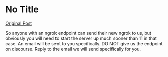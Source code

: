 # No Title

[Original Post](https://discourse.onlinedegree.iitm.ac.in/t/169029/607)

<p>So anyone with an ngrok endpoint can send their new ngrok to us, but obviously you will need to start the server up much sooner than 11 in that case. An email will be sent to you specifically. DO NOT give us the endpoint on discourse. Reply to the email we will send specifically for you.</p>